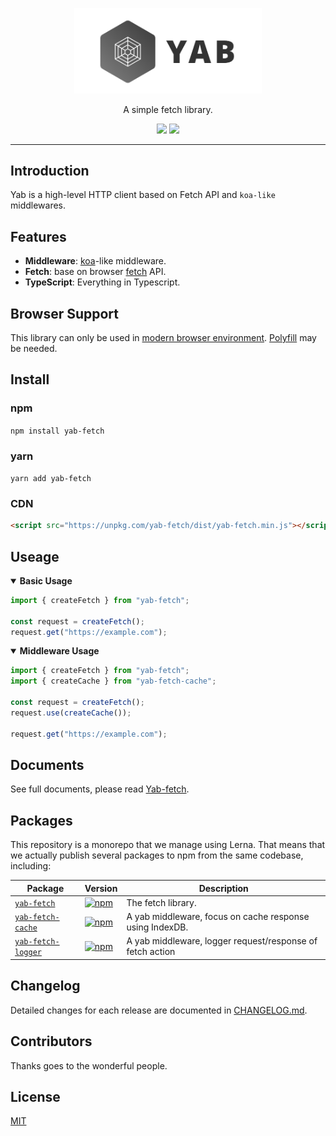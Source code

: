 <p align="center"><img width="300" src="resources/logo.png" alt="logo" /></p>
<div align="center">
<p>A simple fetch library.</p>
<a href="https://circleci.com/gh/mjolnirjs/yab/tree/master"><img src="https://circleci.com/gh/mjolnirjs/yab/tree/master.svg?style=shield" /></a>
<a href="https://codecov.io/gh/mjolnirjs/yab"><img src="https://codecov.io/gh/mjolnirjs/yab/branch/master/graph/badge.svg" /></a>
</div>

---

## Introduction

Yab is a high-level HTTP client based on Fetch API and `koa-like` middlewares.

## Features

- **Middleware**: [koa](https://koajs.com/)-like middleware.
- **Fetch**: base on browser [fetch](https://developer.mozilla.org/en-US/docs/Web/API/Fetch_API/Using_Fetch) API.
- **TypeScript**: Everything in Typescript.

## Browser Support

This library can only be used in [modern browser environment](https://caniuse.com/#search=fetch). [Polyfill](https://github.com/github/fetch) may be needed.

## Install

### npm

`npm install yab-fetch`

### yarn

`yarn add yab-fetch`

### CDN

```html
<script src="https://unpkg.com/yab-fetch/dist/yab-fetch.min.js"></script>
```

## Useage

<details open>
<summary><b>Basic Usage</b></summary>

```ts
import { createFetch } from "yab-fetch";

const request = createFetch();
request.get("https://example.com");
```

</details>

<details open>
<summary><b>Middleware Usage</b></summary>

```ts
import { createFetch } from "yab-fetch";
import { createCache } from "yab-fetch-cache";

const request = createFetch();
request.use(createCache());

request.get("https://example.com");
```

</details>

## Documents

See full documents, please read [Yab-fetch](./packages/yab-fetch/README.md).

## Packages

This repository is a monorepo that we manage using Lerna. That means that we actually publish several packages to npm from the same codebase, including:

| Package                                                              | Version                                                                                                         | Description                                              |
| -------------------------------------------------------------------- | --------------------------------------------------------------------------------------------------------------- | -------------------------------------------------------- |
| [`yab-fetch`](/packages/yab-fetch)                                   | [![npm](https://img.shields.io/npm/v/yab-fetch.svg?style=flat-square)](https://www.npmjs.com/package/yab-fetch) | The fetch library.                                       |
| [`yab-fetch-cache`](/packages/yab-fetch-cache) | [![npm](https://img.shields.io/npm/v/yab-fetch-cache.svg?style=flat-square)](https://www.npmjs.com/package/yab-fetch-cache) | A yab middleware, focus on cache response using IndexDB. |
| [`yab-fetch-logger`](/packages/yab-fetch-logger) | [![npm](https://img.shields.io/npm/v/yab-fetch-logger.svg?style=flat-square)](https://www.npmjs.com/package/yab-fetch-logger) | A yab middleware, logger request/response of fetch action |

## Changelog

Detailed changes for each release are documented in [CHANGELOG.md](./CHANGELOG.md).

## Contributors

Thanks goes to the wonderful people.

## License

[MIT](http://opensource.org/licenses/MIT)

